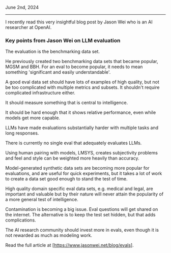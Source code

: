 June 2nd, 2024

<hr>

I recently read this very insightful blog post by Jason Wei who is an AI researcher at OpenAI.
### Key points from Jason Wei on LLM evaluation

The evaluation is the benchmarking data set.

He previously created two benchmarking data sets that became popular, MGSM and BBH.  For an eval to become popular, it needs to mean something 'significant and easily understandable'.

A good eval data set should have lots of examples of high quality, but not be too complicated with multiple metrics and subsets.  It shouldn't require complicated infrastructure either.

It should measure something that is central to intelligence.

It should be hard enough that it shows relative performance, even while models get more capable.

LLMs have made evaluations substantially harder with multiple tasks and long responses. 

There is currently no single eval that adequately evaluates LLMs.

Using human pairing with models, LMSYS, creates subjectivity problems and feel and style can be weighted more heavily than accuracy.

Model-generated synthetic data sets are becoming more popular for evaluations, and are useful for quick experiments, but it takes a lot of work to create a data set good enough to stand the test of time.

High quality domain specific eval data sets, e.g. medical and legal, are important and valuable but by their nature will never attain the popularity of a more general test of intelligence.

Contamination is becoming a big issue.  Eval questions will get shared on the internet.  The alternative is to keep the test set hidden, but that adds complications.

The AI research community should invest more in evals, even though it is not rewarded as much as modeling work.

Read the full article at [https://www.jasonwei.net/blog/evals].